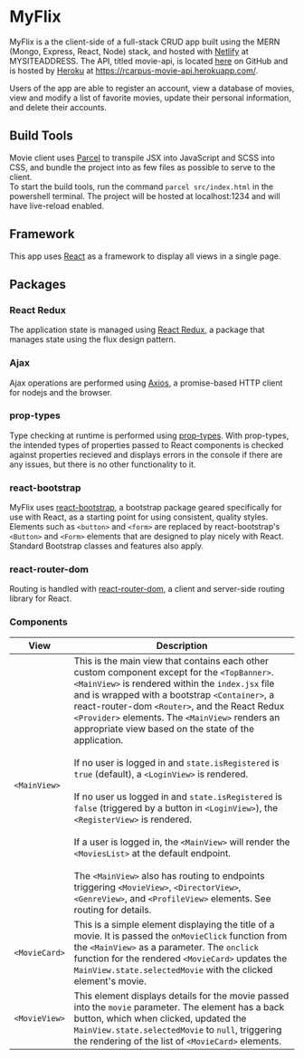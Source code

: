 # MyFlix
MyFlix is a the client-side of a full-stack CRUD app built using the MERN (Mongo, Express, React, Node) stack, and hosted with [Netlify](https://www.netlify.com/) at MYSITEADDRESS. The API, titled movie-api, is located [here](https://github.com/RCarpus/movie-api) on GitHub and is hosted by [Heroku](https://devcenter.heroku.com/) at https://rcarpus-movie-api.herokuapp.com/.  

Users of the app are able to register an account, view a database of movies, view and modify a list of favorite movies, update their personal information, and delete their accounts. 
## Build Tools
Movie client uses [Parcel](https://parceljs.org/docs/) to transpile JSX into JavaScript and SCSS into CSS, and bundle the project into as few files as possible to serve to the client.  
To start the build tools, run the command `parcel src/index.html` in the powershell terminal. The project will be hosted at localhost:1234 and will have live-reload enabled.
## Framework
This app uses [React](https://reactjs.org/docs/getting-started.html) as a framework to display all views in a single page.
## Packages
### React Redux
The application state is managed using [React Redux](https://react-redux.js.org/introduction/getting-started), a package that manages state using the flux design pattern.
### Ajax
Ajax operations are performed using [Axios](https://axios-http.com/docs/intro), a promise-based HTTP client for nodejs and the browser. 
### prop-types
Type checking at runtime is performed using [prop-types](https://www.npmjs.com/package/prop-types). With prop-types, the intended types of properties passed to React components is checked against properties recieved and displays errors in the console if there are any issues, but there is no other functionality to it.
### react-bootstrap
MyFlix uses [react-bootstrap](https://react-bootstrap.github.io/getting-started/introduction/), a bootstrap package geared specifically for use with React, as a starting point for using consistent, quality styles. Elements such as `<button>` and `<form>` are replaced by react-bootstrap's `<Button>` and `<Form>` elements that are designed to play nicely with React. Standard Bootstrap classes and features also apply.
### react-router-dom
Routing is handled with [react-router-dom](https://github.com/remix-run/react-router/blob/main/docs/getting-started/tutorial.md), a client and server-side routing library for React.
### Components
| View | Description |
| --- | --- |
| `<MainView>` | This is the main view that contains each other custom component except for the `<TopBanner>`. `<MainView>` is rendered within the `index.jsx` file and is wrapped with a bootstrap `<Container>`, a react-router-dom `<Router>`, and the React Redux `<Provider>` elements. The `<MainView>` renders an appropriate view based on the state of the application. <br><br> If no user is logged in and `state.isRegistered` is `true` (default), a `<LoginView>` is rendered. <br><br> If no user us logged in and `state.isRegistered` is `false` (triggered by a button in `<LoginView>`), the `<RegisterView>` is rendered. <br><br> If a user is logged in, the `<MainView>` will render the `<MoviesList>` at the default endpoint. <br><br> The `<MainView>` also has routing to endpoints triggering `<MovieView>`, `<DirectorView>`, `<GenreView>`, and `<ProfileView>` elements. See routing for details. |
| `<MovieCard>` | This is a simple element displaying the title of a movie. It is passed the `onMovieClick` function from the `<MainView>` as a parameter. The `onclick` function for the rendered `<MovieCard>` updates the `MainView.state.selectedMovie` with the clicked element's movie. |
| `<MovieView>` | This element displays details for the movie passed into the `movie` parameter. The element has a back button, which when clicked, updated the `MainView.state.selectedMovie` to `null`, triggering the rendering of the list of `<MovieCard>` elements. |

